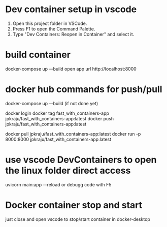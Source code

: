 # Dev container setup in vscode
1. Open this project folder in VSCode.
2. Press F1 to open the Command Palette.
3. Type "Dev Containers: Reopen in Container" and select it.

# build container
docker-compose up --build
open app url http://localhost:8000

# docker hub commands for push/pull
docker-compose up --build (if not done yet)

docker login
docker tag fast_with_containers-app jpkraju/fast_with_containers-app:latest
docker push jpkraju/fast_with_containers-app:latest

docker pull jpkraju/fast_with_containers-app:latest
docker run -p 8000:8000 jpkraju/fast_with_containers-app:latest

# use vscode DevContainers to open the linux folder direct access
uvicorn main:app --reload
or 
debugg code with F5

# Docker container stop and start
just close and open vscode to stop/start container in docker-desktop